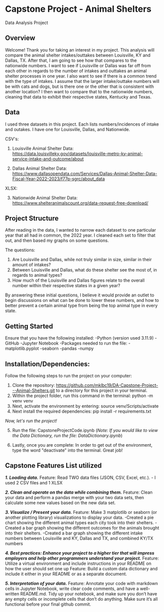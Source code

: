 # Capstone Project - Animal Shelters
Data Analysis Project
## Overview
Welcome! Thank you for taking an interest in my project.  This analysis will compare the animal shelter intakes/outtakes between Louisville, KY and Dallas, TX.  After that, I am going to see how that compares to the nationwide numbers. I want to see if Louisville or Dallas was far off from each other in regards to the number of intakes and outtakes an animal shelter processes in one year.  I also want to see if there is a common trend with the type of intakes.  I assume that the larger intake/outtake numbers will be with cats and dogs, but is there one or the other that is consistent with another location? I then want to compare that to the nationwide numbers, cleaning that data to exhibit their respective states, Kentucky and Texas.   

## Data
I used three datasets in this project. Each lists numbers/incidences of intake and outakes.  I have one for Louisville, Dallas, and Nationwide.

CSV's:
1. Louisville Animal Shelter Data: https://data.louisvilleky.gov/datasets/louisville-metro-ky-animal-service-intake-and-outcome/about

2. Dallas Animal Shelter Data: https://www.dallasopendata.com/Services/Dallas-Animal-Shelter-Data-Fiscal-Year-2022-2023/f77p-sgrc/about_data

XLSX: 

3. Nationwide Animal Shelter Data: https://www.shelteranimalscount.org/data-request-free-download/

## Project Structure
After reading in the data, I wanted to narrow each dataset to one particular year that all had in common, the 2022 year.  I cleaned each set to filter that out, and then based my graphs on some questions.

The questions: 
1. Are Louisville and Dallas, while not truly similar in size, similar in their amount of intakes?
2. Between Louisville and Dallas, what do these shelter see the most of, in regards to animal types?
3. How much of the Louisville and Dallas figures relate to the overall number within their respective states in a given year?

By answering these initial questions, I believe it would provide an outlet to begin discussions on what can be done to lower these numbers, and how to better prevent a certain animal type from being the top animal type in every state.


## Getting Started
Ensure that you have the following installed:
-Python (version used 3.11.9)
-GitHub
-Jupyter Notebook
-Packages needed to run the file:
    -matplotlib.pyplot
    -seaborn
    -pandas
    -numpy

## Installation/Dependencies:
Follow the following steps to run the project on your computer:
1. Clone the repository: https://github.com/mklbc19/DA-Capstone-Project---Animal-Shelters.git to a directory for this project in your terminal.
2. Within the project folder, run this command in the terminal: python -m venv venv
3. Next, activate the environment by entering: source venv/Scripts/activate
4. Next install the required dependencies:  pip install -r requirements.txt

_Now, let's run the project!_

5.  Run the file: CapstoneProjectCode.ipynb (_Note: If you would like to view the Data Dictionary, run the file: DataDictionary.ipynb_)

6. Lastly, once you are complete:  In order to get out of the environment, type the word "deactivate" into the terminal.
Great job! 


## Capstone Features List utilized

***1. Loading data.*** 
Feature: Read TWO data files (JSON, CSV, Excel, etc.).  - I used 2 CSV files and 1 XLSX

***2. Clean and operate on the data while combining them.*** 
Feature: Clean your data and perform a pandas merge with your two data sets, then calculate some new values based on the new data set.  

***3. Visualize / Present your data.***
Feature: Make 3 matplotlib or seaborn (or another plotting library) visualizations to display your data.
-Created a pie chart showing the different animal types each city took into their shelters.
-Created a bar graph showing the different outcomes for the animals brought into their shelters.
-Created a bar graph showing the different intake numbers between Louisville and KY, Dallas and TX, and combined KY/TX numbers

***4. Best practices: Enhance your project to a higher tier that will impress employers and help other programmers understand your project.***
Feature: Utilize a virtual environment and include instructions in your README on how the user should set one up
Feature: Build a custom data dictionary and include it either in your README or as a separate document.

***5. Interpretation of your data.*** 
Feature: Annotate your code with markdown cells in Jupyter Notebook, write clear code comments, and have a well-written README.md. Tidy up your notebook, and make sure you don’t have any empty cells or incomplete cells that don’t do anything. Make sure it’s all functional before your final github commit.
